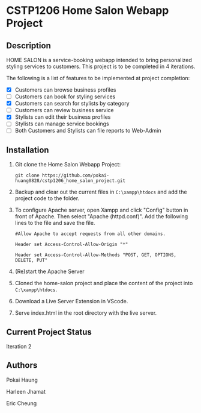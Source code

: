 # CSTP1206 Home Salon Webapp Project 

## Description

HOME SALON is a service-booking webapp intended to bring personalized styling services to customers. This project is to be completed in 4 iterations. 

The following is a list of features to be implemented at project completion:

- [x] Customers can browse business profiles
- [ ] Customers can book for styling services
- [x] Customers can search for stylists by category
- [ ] Customers can review business service
- [x] Stylists can edit their business profiles
- [ ] Stylists can manage service bookings
- [ ] Both Customers and Stylists can file reports to Web-Admin

## Installation

1. Git clone the Home Salon Webapp Project:

    `git clone https://github.com/pokai-huang0828/cstp1206_home_salon_project.git`

2. Backup and clear out the current files in `C:\xampp\htdocs` and add the project code to the folder.

3. To configure Apache server, open Xampp and click "Config" button in front of Apache. Then select "Apache (httpd.conf)". Add the following lines to the file and save the file. 

    `#Allow Apache to accept requests from all other domains.`

    `Header set Access-Control-Allow-Origin "*"`

    `Header set Access-Control-Allow-Methods "POST, GET, OPTIONS, DELETE, PUT"`

4. (Re)start the Apache Server

5. Cloned the home-salon project and place the content of the project into `C:\xampp\htdocs`.

6. Download a Live Server Extension in VScode.

7. Serve index.html in the root directory with the live server. 

## Current Project Status

Iteration 2

## Authors

Pokai Haung

Harleen Jhamat

Eric Cheung

